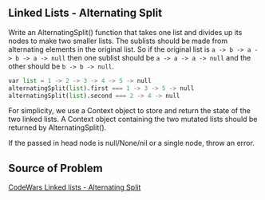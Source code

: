 ## Linked Lists - Alternating Split

Write an AlternatingSplit() function that takes one list and divides up its nodes to make two smaller lists. The sublists should be made from alternating elements in the original list. So if the original list is `a -> b -> a -> b -> a -> null` then one sublist should be `a -> a -> a -> null` and the other should be `b -> b -> null`.

```python
var list = 1 -> 2 -> 3 -> 4 -> 5 -> null
alternatingSplit(list).first === 1 -> 3 -> 5 -> null
alternatingSplit(list).second === 2 -> 4 -> null
```
For simplicity, we use a Context object to store and return the state of the two linked lists. A Context object containing the two mutated lists should be returned by AlternatingSplit().

If the passed in head node is null/None/nil or a single node, throw an error.

## **Source of Problem**
[CodeWars Linked lists - Alternating Split](https://www.codewars.com/kata/55dd5386575839a74f0000a9/train/javascript)